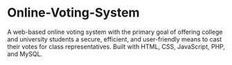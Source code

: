 # Online-Voting-System
A web-based online voting system with the primary goal of offering college and university students a secure, efficient, and user-friendly means to cast their votes for class representatives. Built with HTML, CSS, JavaScript, PHP, and MySQL.
